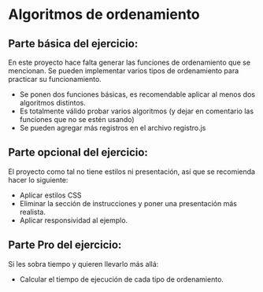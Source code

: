 # Algoritmos de ordenamiento
## Parte básica del ejercicio:
En este proyecto hace falta generar las funciones de ordenamiento que se mencionan. Se pueden implementar varios tipos de ordenamiento para practicar su funcionamiento.
* Se ponen dos funciones básicas, es recomendable aplicar al menos dos algoritmos distintos.
* Es totalmente válido probar varios algoritmos (y dejar en comentario las funciones que no se estén usando)
* Se pueden agregar más registros en el archivo registro.js

## Parte opcional del ejercicio:
El proyecto como tal no tiene estilos ni presentación, así que se recomienda hacer lo siguiente:
* Aplicar estilos CSS
* Eliminar la sección de instrucciones y poner una presentación más realista.
* Aplicar responsividad al ejemplo.

## Parte Pro del ejercicio:
Si les sobra tiempo y quieren llevarlo más allá:
* Calcular el tiempo de ejecución de cada tipo de ordenamiento.
